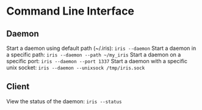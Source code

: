 # Command Line Interface


## Daemon
Start a daemon using default path (~/.iris): `iris --daemon`
Start a daemon in a specific path: `iris --daemon --path ~/my_iris`
Start a daemon on a specific port: `iris --daemon --port 1337`
Start a daemon with a specific unix socket: `iris --daemon --unixsock /tmp/iris.sock`

## Client
View the status of the daemon: `iris --status`


